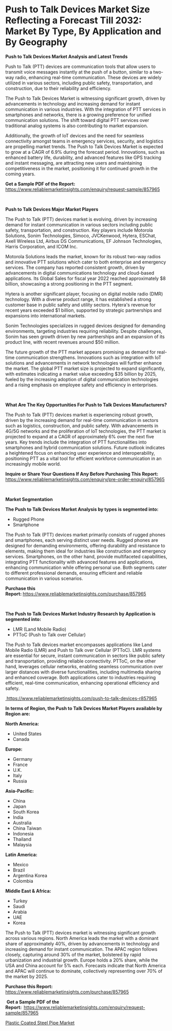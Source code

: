 <p><h1>Push to Talk Devices Market Size Reflecting a Forecast Till 2032: Market By Type, By Application and By Geography</h1></p><p><strong>Push to Talk Devices Market Analysis and Latest Trends</strong></p>
<p><p>Push to Talk (PTT) devices are communication tools that allow users to transmit voice messages instantly at the push of a button, similar to a two-way radio, enhancing real-time communication. These devices are widely utilized in various sectors, including public safety, transportation, and construction, due to their reliability and efficiency.</p><p>The Push to Talk Devices Market is witnessing significant growth, driven by advancements in technology and increasing demand for instant communication in various industries. With the integration of PTT services in smartphones and networks, there is a growing preference for unified communication solutions. The shift toward digital PTT services over traditional analog systems is also contributing to market expansion.</p><p>Additionally, the growth of IoT devices and the need for seamless connectivity amongst teams in emergency services, security, and logistics are propelling market trends. The Push to Talk Devices Market is expected to grow at a CAGR of 6.9% during the forecast period. Innovations, such as enhanced battery life, durability, and advanced features like GPS tracking and instant messaging, are attracting new users and maintaining competitiveness in the market, positioning it for continued growth in the coming years.</p></p>
<p><strong>Get a Sample PDF of the Report:&nbsp;</strong> <a href="https://www.reliablemarketinsights.com/enquiry/request-sample/857965?utm_campaign=1887&utm_medium=2&utm_source=Github&utm_content=ia&utm_term=18022025&utm_id=push-to-talk-devices">https://www.reliablemarketinsights.com/enquiry/request-sample/857965</a></p>
<p>&nbsp;</p>
<p><strong>Push to Talk Devices Major Market Players</strong></p>
<p><p>The Push to Talk (PTT) devices market is evolving, driven by increasing demand for instant communication in various sectors including public safety, transportation, and construction. Key players include Motorola Solutions, Sonim Technologies, Simoco, JVCKenwood, Hytera, ESChat, Axell Wireless Ltd, Airbus DS Communications, EF Johnson Technologies, Harris Corporation, and ICOM Inc.</p><p>Motorola Solutions leads the market, known for its robust two-way radios and innovative PTT solutions which cater to both enterprise and emergency services. The company has reported consistent growth, driven by advancements in digital communications technology and cloud-based applications. Its Global Sales for fiscal year 2022 reached approximately $8 billion, showcasing a strong positioning in the PTT segment.</p><p>Hytera is another significant player, focusing on digital mobile radio (DMR) technology. With a diverse product range, it has established a strong customer base in public safety and utility sectors. Hytera's revenue for recent years exceeded $1 billion, supported by strategic partnerships and expansions into international markets.</p><p>Sonim Technologies specializes in rugged devices designed for demanding environments, targeting industries requiring reliability. Despite challenges, Sonim has seen growth driven by new partnerships and an expansion of its product line, with recent revenues around $50 million.</p><p>The future growth of the PTT market appears promising as demand for real-time communication strengthens. Innovations such as integration with IoT solutions and advancements in network technologies will further enhance the market. The global PTT market size is projected to expand significantly, with estimates indicating a market value exceeding $35 billion by 2025, fueled by the increasing adoption of digital communication technologies and a rising emphasis on employee safety and efficiency in enterprises.</p></p>
<p>&nbsp;</p>
<p><strong>What Are The Key Opportunities For Push to Talk Devices Manufacturers?</strong></p>
<p><p>The Push to Talk (PTT) devices market is experiencing robust growth, driven by the increasing demand for real-time communication in sectors such as logistics, construction, and public safety. With advancements in 4G/5G networks and the proliferation of IoT technologies, the PTT market is projected to expand at a CAGR of approximately 6% over the next five years. Key trends include the integration of PTT functionalities into smartphones and hybrid communication solutions. Future outlook indicates a heightened focus on enhancing user experience and interoperability, positioning PTT as a vital tool for efficient workforce communication in an increasingly mobile world.</p></p>
<p><strong>Inquire or Share Your Questions If Any Before Purchasing This Report:</strong> <a href="https://www.reliablemarketinsights.com/enquiry/pre-order-enquiry/857965?utm_campaign=1887&utm_medium=2&utm_source=Github&utm_content=ia&utm_term=18022025&utm_id=push-to-talk-devices">https://www.reliablemarketinsights.com/enquiry/pre-order-enquiry/857965</a></p>
<p>&nbsp;</p>
<p><strong>Market Segmentation</strong></p>
<p><strong>The Push to Talk Devices Market Analysis by types is segmented into:</strong></p>
<p><ul><li>Rugged Phone</li><li>Smartphone</li></ul></p>
<p><p>The Push to Talk (PTT) devices market primarily consists of rugged phones and smartphones, each serving distinct user needs. Rugged phones are designed for demanding environments, offering durability and resistance to elements, making them ideal for industries like construction and emergency services. Smartphones, on the other hand, provide multifaceted capabilities, integrating PTT functionality with advanced features and applications, enhancing communication while offering personal use. Both segments cater to different professional demands, ensuring efficient and reliable communication in various scenarios.</p></p>
<p><strong>Purchase this Report:&nbsp;</strong><a href="https://www.reliablemarketinsights.com/purchase/857965?utm_campaign=1887&utm_medium=2&utm_source=Github&utm_content=ia&utm_term=18022025&utm_id=push-to-talk-devices">https://www.reliablemarketinsights.com/purchase/857965</a></p>
<p>&nbsp;</p>
<p><strong>The Push to Talk Devices Market Industry Research by Application is segmented into:</strong></p>
<p><ul><li>LMR (Land Mobile Radio)</li><li>PTToC (Push to Talk over Cellular)</li></ul></p>
<p><p>The Push to Talk devices market encompasses applications like Land Mobile Radio (LMR) and Push to Talk over Cellular (PTToC). LMR systems are essential for secure, instant communication in sectors like public safety and transportation, providing reliable connectivity. PTToC, on the other hand, leverages cellular networks, enabling seamless communication over larger distances with diverse functionalities, including multimedia sharing and enhanced coverage. Both applications cater to industries requiring efficient, real-time communication, enhancing operational efficiency and safety.</p></p>
<p><a href="https://www.reliablemarketinsights.com/push-to-talk-devices-r857965?utm_campaign=1887&utm_medium=2&utm_source=Github&utm_content=ia&utm_term=18022025&utm_id=push-to-talk-devices">&nbsp;https://www.reliablemarketinsights.com/push-to-talk-devices-r857965</a></p>
<p><strong>In terms of Region, the Push to Talk Devices Market Players available by Region are:</strong></p>
<p>
    <p> <strong> North America: </strong>
        <ul>
            <li>United States</li>
            <li>Canada</li>
        </ul>
        </p> 
    <p> <strong> Europe: </strong>
        <ul>
            <li>Germany</li>
            <li>France</li>
            <li>U.K.</li>
            <li>Italy</li>
            <li>Russia</li>
        </ul>
        </p> 
    <p> <strong> Asia-Pacific: </strong>
        <ul>
            <li>China</li>
            <li>Japan</li>
            <li>South Korea</li>
            <li>India</li>
            <li>Australia</li>
            <li>China Taiwan</li>
            <li>Indonesia</li>
            <li>Thailand</li>
            <li>Malaysia</li>
        </ul>
        </p> 
    <p> <strong> Latin America: </strong>
        <ul>
            <li>Mexico</li>
            <li>Brazil</li>
            <li>Argentina Korea</li>
            <li>Colombia</li>
        </ul>
        </p> 
    <p> <strong> Middle East & Africa: </strong>
        <ul>
            <li>Turkey</li>
            <li>Saudi</li>
            <li>Arabia</li>
            <li>UAE</li>
            <li>Korea</li>
        </ul>
    </p>
    </p>
<p><p>The Push to Talk (PTT) devices market is witnessing significant growth across various regions. North America leads the market with a dominant share of approximately 40%, driven by advancements in technology and increasing demand for instant communication. The APAC region follows closely, capturing around 30% of the market, bolstered by rapid urbanization and industrial growth. Europe holds a 20% share, while the USA and China account for 5% each. Forecasts indicate that North America and APAC will continue to dominate, collectively representing over 70% of the market by 2025.</p></p>
<p><strong>Purchase this Report: </strong><a href="https://www.reliablemarketinsights.com/purchase/857965?utm_campaign=1887&utm_medium=2&utm_source=Github&utm_content=ia&utm_term=18022025&utm_id=push-to-talk-devices">https://www.reliablemarketinsights.com/purchase/857965</a></p>
<p>&nbsp;<strong>Get a Sample PDF of the Report:&nbsp;&nbsp;</strong><a href="https://www.reliablemarketinsights.com/enquiry/request-sample/857965?utm_campaign=1887&utm_medium=2&utm_source=Github&utm_content=ia&utm_term=18022025&utm_id=push-to-talk-devices">https://www.reliablemarketinsights.com/enquiry/request-sample/857965</a></p>
<p><strong></strong></p>
<p><p><a href="https://github.com/nathandecarvalho/Market-Research-Report-List-6/blob/main/plastic-coated-steel-pipe-market.md?utm_campaign=1887&utm_medium=2&utm_source=Github&utm_content=ia&utm_term=18022025&utm_id=push-to-talk-devices">Plastic Coated Steel Pipe Market</a></p></p>